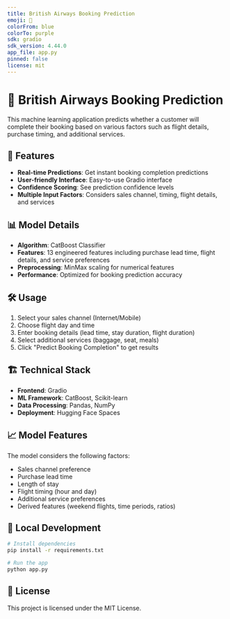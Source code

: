 ```yaml
---
title: British Airways Booking Prediction
emoji: 🛫
colorFrom: blue
colorTo: purple
sdk: gradio
sdk_version: 4.44.0
app_file: app.py
pinned: false
license: mit
---
```


# 🛫 British Airways Booking Prediction

This machine learning application predicts whether a customer will complete their booking based on various factors such as flight details, purchase timing, and additional services.

## 🚀 Features

- **Real-time Predictions**: Get instant booking completion predictions
- **User-friendly Interface**: Easy-to-use Gradio interface
- **Confidence Scoring**: See prediction confidence levels
- **Multiple Input Factors**: Considers sales channel, timing, flight details, and services

## 📊 Model Details

- **Algorithm**: CatBoost Classifier
- **Features**: 13 engineered features including purchase lead time, flight details, and service preferences
- **Preprocessing**: MinMax scaling for numerical features
- **Performance**: Optimized for booking prediction accuracy

## 🛠️ Usage

1. Select your sales channel (Internet/Mobile)
2. Choose flight day and time
3. Enter booking details (lead time, stay duration, flight duration)
4. Select additional services (baggage, seat, meals)
5. Click "Predict Booking Completion" to get results

## 🏗️ Technical Stack

- **Frontend**: Gradio
- **ML Framework**: CatBoost, Scikit-learn
- **Data Processing**: Pandas, NumPy
- **Deployment**: Hugging Face Spaces

## 📈 Model Features

The model considers the following factors:
- Sales channel preference
- Purchase lead time
- Length of stay
- Flight timing (hour and day)
- Additional service preferences
- Derived features (weekend flights, time periods, ratios)

## 🔧 Local Development

```bash
# Install dependencies
pip install -r requirements.txt

# Run the app
python app.py
```

## 📝 License

This project is licensed under the MIT License.